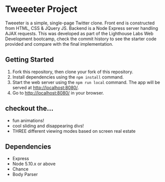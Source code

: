 # Tweeeter Project

Tweeeter is a simple, single-page Twitter clone. Front end is constructed from HTML, CSS & JQuery JS. Backend is a Node Express server handling AJAX requests. This was developed as part of the Lighthouse Labs Web Development bootcamp, check the commit history to see the starter code provided and compare with the final implementation.

## Getting Started

1. Fork this repository, then clone your fork of this repository.
2. Install dependencies using the `npm install` command.
3. Start the web server using the `npm run local` command. The app will be served at <http://localhost:8080/>.
4. Go to <http://localhost:8080/> in your browser.

## checkout the...
- fun animations!
- cool sliding and disappearing divs!
- THREE different viewing modes based on screen real estate

## Dependencies

- Express
- Node 5.10.x or above
- Chance
- Body Parser
